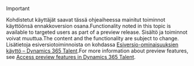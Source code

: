 > [!IMPORTANT]
> <span data-ttu-id="44124-101">Kohdistetut käyttäjät saavat tässä ohjeaiheessa mainitut toiminnot käyttöönsä ennakkoversion osana.</span><span class="sxs-lookup"><span data-stu-id="44124-101">Functionality noted in this topic is available to targeted users as part of a preview release.</span></span> <span data-ttu-id="44124-102">Sisältö ja toiminnot voivat muuttua.</span><span class="sxs-lookup"><span data-stu-id="44124-102">The content and the functionality are subject to change.</span></span> <span data-ttu-id="44124-103">Lisätietoja esiversiotoiminnoista on kohdassa [Esiversio-ominaisuuksien käyttö – Dynamics 365 Talent](../access-preview-feature.md).</span><span class="sxs-lookup"><span data-stu-id="44124-103">For more information about preview features, see [Access preview features in Dynamics 365 Talent](../access-preview-feature.md).</span></span>
